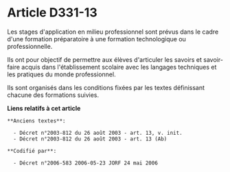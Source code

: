 # Article D331-13

Les stages d'application en milieu professionnel sont prévus dans le cadre d'une formation préparatoire à une formation
technologique ou professionnelle.

Ils ont pour objectif de permettre aux élèves d'articuler les savoirs et savoir-faire acquis dans l'établissement scolaire
avec les langages techniques et les pratiques du monde professionnel.

Ils sont organisés dans les conditions fixées par les textes définissant chacune des formations suivies.

**Liens relatifs à cet article**

	**Anciens textes**:

	  - Décret n°2003-812 du 26 août 2003 - art. 13, v. init.
	  - Décret n°2003-812 du 26 août 2003 - art. 13 (Ab)

	**Codifié par**:

	  - Décret n°2006-583 2006-05-23 JORF 24 mai 2006

